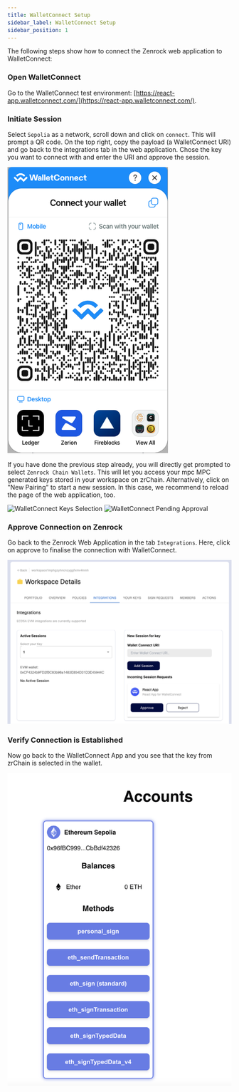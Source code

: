 ```yaml
---
title: WalletConnect Setup 
sidebar_label: WalletConnect Setup
sidebar_position: 1
---
```


The following steps show how to connect the Zenrock web application to WalletConnect:

### Open WalletConnect

Go to the WalletConnect test environment: [https://react-app.walletconnect.com/](https://react-app.walletconnect.com/).

### Initiate Session

Select `Sepolia` as a network, scroll down and click on `connect`. This will prompt a QR code. On the top right, copy the payload (a WalletConnect URI) and go back to the integrations tab in the web application. Chose the key you want to connect with and enter the URI and approve the session.

<div style={{maxWidth: "300px", margin: "0 auto"}}>

![WalletConnect QR Code](../../../../static/img/wc-qr-code.png)

</div>

If you have done the previous step already, you will directly get prompted to select `Zenrock Chain Wallets`. This will let you access your mpc MPC generated keys stored in your workspace on zrChain. Alternatively, click on "New Pairing" to start a new session. In this case, we recommend to reload the page of the web application, too.

<div style={{display: "flex", justifyContent: "center", gap: "20px", flexWrap: "wrap"}}>
  <img src={require("../../../../static/img/wc-connection.png").default} alt="WalletConnect Keys Selection" style={{maxWidth: "400px", margin: "10px"}} />
  <img src={require("../../../../static/img/wc-connection2.png").default} alt="WalletConnect Pending Approval" style={{maxWidth: "400px", margin: "10px"}} />
</div>

### Approve Connection on Zenrock

Go back to the Zenrock Web Application in the tab `Integrations`. Here, click on approve to finalise the connection with WalletConnect.

<div style={{maxWidth: "800px", margin: "0 auto"}}>

![WalletConnect Approve Connection](../../../../static/img/wc-approve-connection.png)

</div>

### Verify Connection is Established

Now go back to the WalletConnect App and you see that the key from zrChain is selected in the wallet.

<div style={{maxWidth: "400px", margin: "0 auto"}}>

![Wallet Connect Menu](../../../../static/img/wc-menu.png)

</div>
